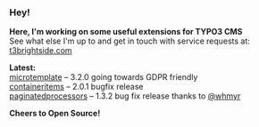 ### Hey!

**Here, I'm working on some useful extensions for TYPO3 CMS**<br />See what else I'm up to and get in touch with service requests at: [t3brightside.com](https://t3brightside.com)

**Latest:**<br />
[microtemplate](https://github.com/t3brightside/microtemplate) – 3.2.0 going towards GDPR friendly<br />
[containeritems](https://github.com/t3brightside/containeritems) – 2.0.1 bugfix release<br />
[paginatedprocessors](https://github.com/t3brightside/paginatedprocessors) – 1.3.2 bug fix release thanks to [@whmyr](https://github.com/whmyr)

**Cheers to Open Source!**
